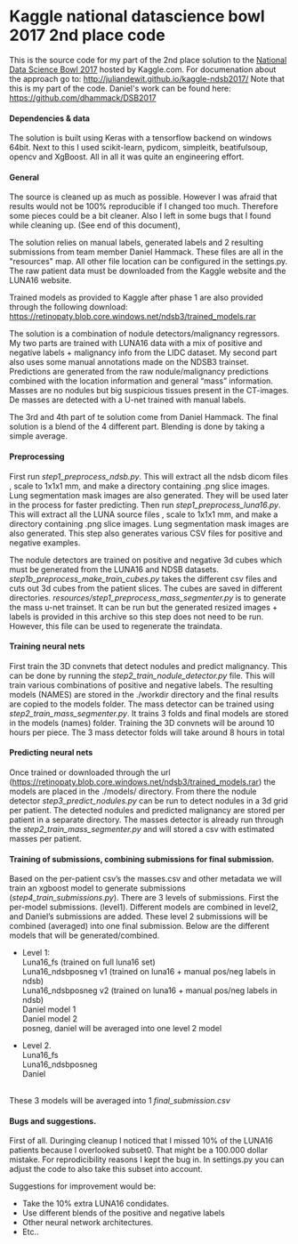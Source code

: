 # Kaggle national datascience bowl 2017 2nd place code
This is the source code for my part of the 2nd place solution to the [National Data Science Bowl 2017](https://www.kaggle.com/c/data-science-bowl-2017/) hosted by Kaggle.com. For documenation about the approach go to: http://juliandewit.github.io/kaggle-ndsb2017/
Note that this is my part of the code. Daniel's work can be found here: https://github.com/dhammack/DSB2017

#### Dependencies & data
The solution is built using Keras with a tensorflow backend on windows 64bit.
Next to this I used scikit-learn, pydicom, simpleitk, beatifulsoup, opencv and XgBoost.
All in all it was quite an engineering effort.

#### General
The source is cleaned up as much as possible. However I was afraid that results would not be 100% reproducible if I changed too much. Therefore some pieces could be a bit cleaner. Also I left in some bugs that I found while cleaning up. (See end of this document),

The solution relies on manual labels, generated labels and 2 resulting submissions from team member Daniel Hammack. These files are all in the "resources" map. All other file location can be configured in the settings.py. The raw patient data must be downloaded from the Kaggle website and the LUNA16 website. 

Trained models as provided to Kaggle after phase 1 are also provided through the following download: https://retinopaty.blob.core.windows.net/ndsb3/trained_models.rar

The solution is a combination of nodule detectors/malignancy regressors. My two parts are trained with LUNA16 data with a mix of positive and negative labels + malignancy info from the LIDC dataset. My second part also uses some manual annotations made on the NDSB3 trainset. Predictions are generated from the raw nodule/malignancy predictions combined with the location information and general “mass” information. Masses are no nodules but big suspicious tissues present in the CT-images. De masses are detected with a U-net trained with manual labels.

The 3rd and 4th part of te solution come from Daniel Hammack. 
The final solution is a blend of the 4 different part. Blending is done by taking a simple average.

#### Preprocessing
First run *step1_preprocess_ndsb.py*. This will extract all the ndsb dicom files , scale to 1x1x1 mm, and make a directory containing .png slice images. Lung segmentation mask images are also generated. They will be used later in the process for faster predicting.
Then run *step1_preprocess_luna16.py*. This will extract all the LUNA source files , scale to 1x1x1 mm, and make a directory containing .png slice images. Lung segmentation mask images are also generated. This step also generates various CSV files for positive and negative examples.

The nodule detectors are trained on positive and negative 3d cubes which must be generated from the LUNA16 and NDSB datasets. *step1b_preprocess_make_train_cubes.py* takes the different csv files and cuts out 3d cubes from the patient slices. The cubes are saved in different directories. *resources/step1_preprocess_mass_segmenter.py* is to generate the mass u-net trainset. It can be run but the generated resized images + labels is provided in this archive so this step does not need to be run. However, this file can be used to regenerate the traindata.

#### Training neural nets
First train the 3D convnets that detect nodules and predict malignancy. This can be done by running 
the *step2_train_nodule_detector.py* file. This will train various combinations of positive and negative labels. The resulting models (NAMES) are stored in the ./workdir directory and the final results are copied to the models folder.
The mass detector can be trained using *step2_train_mass_segmenter.py*. It trains 3 folds and final models are stored in the models (names) folder. Training the 3D convnets will be around 10 hours per piece. The 3 mass detector folds will take around 8 hours in total

#### Predicting neural nets
Once trained or downloaded through the url (https://retinopaty.blob.core.windows.net/ndsb3/trained_models.rar) the models are placed in the ./models/ directory.
From there the nodule detector *step3_predict_nodules.py*  can be run to detect nodules in a 3d grid per patient. The detected nodules and predicted malignancy are stored per patient in a separate directory. 
The masses detector is already run through the *step2_train_mass_segmenter.py* and will stored a csv with estimated masses per patient.

#### Training of submissions, combining submissions for final  submission.
Based on the per-patient csv’s the masses.csv and other metadata we will train an xgboost model to generate submissions (*step4_train_submissions.py*). There are 3 levels of submissions. First the per-model submissions. (level1). Different models are combined in level2, and Daniel’s submissions are added. These level 2 submissions will be combined (averaged) into one final submission.
Below are the different models that will be generated/combined.

- Level 1:<br>
Luna16_fs (trained on full luna16 set)<br>
Luna16_ndsbposneg v1 (trained on luna16 + manual pos/neg labels in ndsb)<br>
Luna16_ndsbposneg v2 (trained on luna16 + manual pos/neg labels in ndsb)<br>
Daniel model 1<br>
Daniel model 2<br>
posneg, daniel will be averaged into one level 2 model<br>

- Level 2.<br>
Luna16_fs<br>
Luna16_ndsbposneg<br>
Daniel<br><br>

These 3 models will be averaged into 1 *final_submission.csv*

#### Bugs and suggestions.
First of all. Duringing cleanup I noticed that I missed 10% of the LUNA16 patients because I overlooked subset0. That might be a 100.000 dollar mistake. For reprodicibility reasons I kept the bug in. In settings.py you can adjust the code to also take this subset into account.

Suggestions for improvement would be:
- Take the 10% extra LUNA16 condidates.
- Use different blends of the positive and negative labels
- Other neural network architectures.
- Etc..











